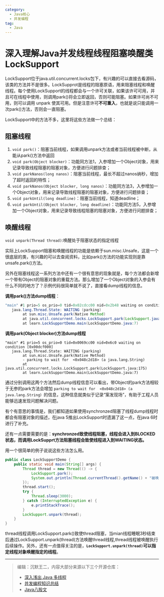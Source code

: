 ```yaml
---
category:
  - Java核心
  - 并发编程
tag:
  - Java
---
```


# 深入理解Java并发线程线程阻塞唤醒类LockSupport


LockSupport位于java.util.concurrent.locks包下，有兴趣的可以直接去看源码，该类的方法并不是很多。LockSupprot是线程的阻塞原语，用来阻塞线程和唤醒线程。每个使用LockSupport的线程都会与一个许可关联，如果该许可可用，并且可在线程中使用，则调用park()将会立即返回，否则可能阻塞。如果许可尚不可用，则可以调用 unpark 使其可用。但是注意许可**不可重入**，也就是说只能调用一次park()方法，否则会一直阻塞。



LockSupport中的方法不多，这里将这些方法做一个总结：

## **阻塞线程**

1. `void park()`：阻塞当前线程，如果调用unpark方法或者当前线程被中断，从能从park()方法中返回
2. `void park(Object blocker)`：功能同方法1，入参增加一个Object对象，用来记录导致线程阻塞的阻塞对象，方便进行问题排查；
3. `void parkNanos(long nanos)`：阻塞当前线程，最长不超过nanos纳秒，增加了超时返回的特性；
4. `void parkNanos(Object blocker, long nanos)`：功能同方法3，入参增加一个Object对象，用来记录导致线程阻塞的阻塞对象，方便进行问题排查；
5. `void parkUntil(long deadline)`：阻塞当前线程，知道deadline；
6. `void parkUntil(Object blocker, long deadline)`：功能同方法5，入参增加一个Object对象，用来记录导致线程阻塞的阻塞对象，方便进行问题排查；

## **唤醒线程**

`void unpark(Thread thread)`:唤醒处于阻塞状态的指定线程

实际上LockSupport阻塞和唤醒线程的功能是依赖于sun.misc.Unsafe，这是一个很底层的类，有兴趣的可以去查阅资料，比如park()方法的功能实现则是靠unsafe.park()方法。

另外在阻塞线程这一系列方法中还有一个很有意思的现象就是，每个方法都会新增一个带有Object的阻塞对象的重载方法。那么增加了一个Object对象的入参会有什么不同的地方了？示例代码很简单就不说了，直接看dump线程的信息。

**调用park()方法dump线程**：

```java
"main" #1 prio=5 os_prio=0 tid=0x02cdcc00 nid=0x2b48 waiting on condition [0x00d6f000]
   java.lang.Thread.State: WAITING (parking)
        at sun.misc.Unsafe.park(Native Method)
        at java.util.concurrent.locks.LockSupport.park(LockSupport.java:304)
        at learn.LockSupportDemo.main(LockSupportDemo.java:7)
```

**调用park(Object blocker)方法dump线程**

```
"main" #1 prio=5 os_prio=0 tid=0x0069cc00 nid=0x6c0 waiting on condition [0x00dcf000]
   java.lang.Thread.State: WAITING (parking)
        at sun.misc.Unsafe.park(Native Method)
        - parking to wait for  <0x048c2d18> (a java.lang.String)
        at java.util.concurrent.locks.LockSupport.park(LockSupport.java:175)
        at learn.LockSupportDemo.main(LockSupportDemo.java:7)
```

通过分别调用这两个方法然后dump线程信息可以看出，带Object的park方法相较于无参的park方法会增加 `parking to wait for  <0x048c2d18> (a java.lang.String）`的信息，这种信息就类似于记录“案发现场”，有助于工程人员能够迅速发现问题解决问题。

有个有意思的事情是，我们都知道如果使用synchronzed阻塞了线程dump线程时都会有阻塞对象的描述，在java 5推出LockSupport时遗漏了这一点，在java 6时进行了补充。

还有一点需要需要的是：**synchronzed致使线程阻塞，线程会进入到BLOCKED状态，而调用LockSupprt方法阻塞线程会致使线程进入到WAITING状态。**

用一个很简单的例子说说这些方法怎么用。

```java
public class LockSupportDemo {
    public static void main(String[] args) {
        Thread thread = new Thread(() -> {
            LockSupport.park();
            System.out.println(Thread.currentThread().getName() + "被唤醒");
        });
        thread.start();
        try {
            Thread.sleep(3000);
        } catch (InterruptedException e) {
            e.printStackTrace();
        }
        LockSupport.unpark(thread);
    }
}
```
thread线程调用LockSupport.park()致使thread阻塞，当mian线程睡眠3秒结束后通过LockSupport.unpark(thread)方法唤醒thread线程,thread线程被唤醒执行后续操作。另外，还有一点值得关注的是，**`LockSupport.unpark(thread)`可以指定线程对象唤醒指定的线程**。


---

>编辑：沉默王二，内容大部分来源以下三个开源仓库：
>- [深入浅出 Java 多线程](http://concurrent.redspider.group/)
>- [并发编程知识总结](https://github.com/CL0610/Java-concurrency)
>- [Java八股文](https://github.com/CoderLeixiaoshuai/java-eight-part)
